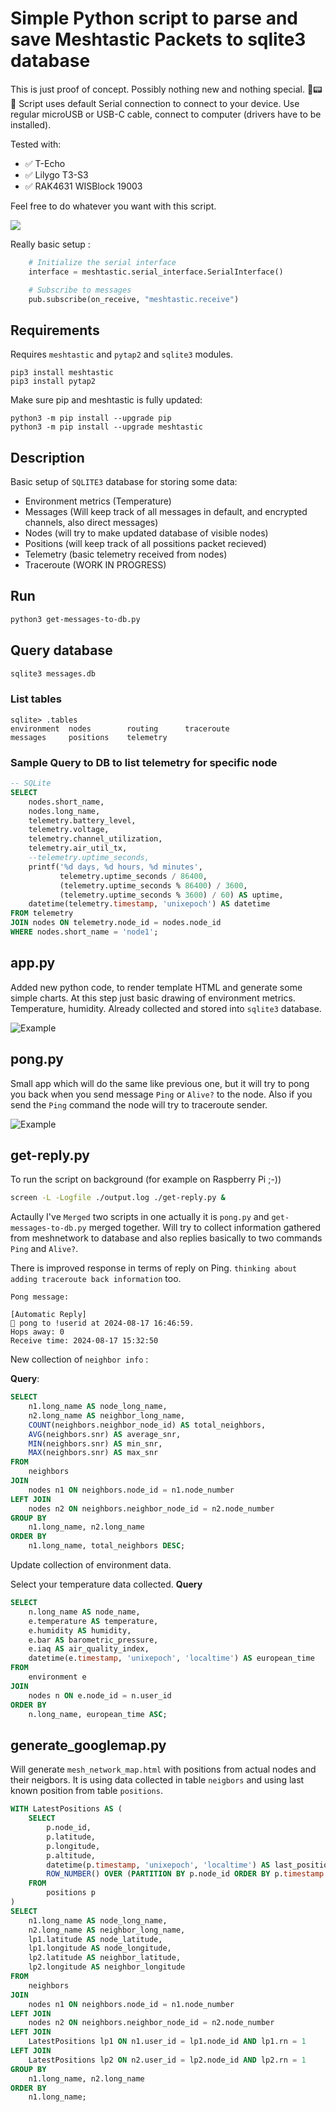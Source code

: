 # Simple Python script to parse and save Meshtastic Packets to sqlite3 database

This is just proof of concept. 
Possibly nothing new and nothing special. 🗼📟📡
Script uses default Serial connection to connect to your device. 
Use regular microUSB or USB-C cable, connect to computer (drivers have to be installed). 

Tested with: 

- ✅ T-Echo
- ✅ Lilygo T3-S3
- ✅ RAK4631 WISBlock 19003

Feel free to do whatever you want with this script. 

![](./images/screenshot.png)

Really basic setup :
```python
    # Initialize the serial interface
    interface = meshtastic.serial_interface.SerialInterface()

    # Subscribe to messages
    pub.subscribe(on_receive, "meshtastic.receive")
```

## Requirements

Requires `meshtastic` and `pytap2` and `sqlite3` modules.

```shell
pip3 install meshtastic
pip3 install pytap2
```

Make sure pip and meshtastic is fully updated:

```shell
python3 -m pip install --upgrade pip
python3 -m pip install --upgrade meshtastic
```

## Description

Basic setup of `SQLITE3` database for storing some data:

- Environment metrics (Temperature)
- Messages (Will keep track of all messages in default, and encrypted channels, also direct messages)
- Nodes (will try to make updated database of visible nodes)
- Positions (will keep track of all possitions packet recieved)
- Telemetry (basic telemetry received from nodes)
- Traceroute (WORK IN PROGRESS)

## Run 

```bash
python3 get-messages-to-db.py
```


## Query database

```bash
sqlite3 messages.db
```

### List tables

```shell
sqlite> .tables
environment  nodes        routing      traceroute 
messages     positions    telemetry 
```

### Sample Query to DB to list telemetry for specific node
```sql
-- SQLite
SELECT 
    nodes.short_name, 
    nodes.long_name, 
    telemetry.battery_level,
    telemetry.voltage, 
    telemetry.channel_utilization, 
    telemetry.air_util_tx,
    --telemetry.uptime_seconds,
    printf('%d days, %d hours, %d minutes', 
           telemetry.uptime_seconds / 86400, 
           (telemetry.uptime_seconds % 86400) / 3600, 
           (telemetry.uptime_seconds % 3600) / 60) AS uptime,
    datetime(telemetry.timestamp, 'unixepoch') AS datetime
FROM telemetry 
JOIN nodes ON telemetry.node_id = nodes.node_id
WHERE nodes.short_name = 'node1';


```
## app.py

Added new python code, to render template HTML and generate some simple charts.
At this step just basic drawing of environment metrics. Temperature, humidity.
Already collected and stored into `sqlite3` database. 

![Example](./images/dashboard_example.png)


## pong.py

Small app which will do the same like previous one, but it will try to pong you back when you send message `Ping` or `Alive?` to the node. 
Also if you send the `Ping` command the node will try to traceroute sender. 

![Example](./images/pongpythonscreenshot.png)

## get-reply.py

To run the script on background (for example on Raspberry Pi ;-))
```bash
screen -L -Logfile ./output.log ./get-reply.py &
```

Actaully I've `Merged` two scripts in one actually it is `pong.py` and `get-messages-to-db.py` merged together. Will try to collect information gathered from meshnetwork to database and also replies basically to two commands `Ping` and `Alive?`. 

There is improved response in terms of reply on Ping. `thinking about adding traceroute back information` too. 

`Pong message:`
```shell
[Automatic Reply]
🏓 pong to !userid at 2024-08-17 16:46:59.
Hops away: 0
Receive time: 2024-08-17 15:32:50
```

New collection of `neighbor info` :

**Query**:
```sql
SELECT 
    n1.long_name AS node_long_name,
    n2.long_name AS neighbor_long_name,
    COUNT(neighbors.neighbor_node_id) AS total_neighbors,
    AVG(neighbors.snr) AS average_snr,
    MIN(neighbors.snr) AS min_snr,
    MAX(neighbors.snr) AS max_snr
FROM 
    neighbors
JOIN 
    nodes n1 ON neighbors.node_id = n1.node_number
LEFT JOIN 
    nodes n2 ON neighbors.neighbor_node_id = n2.node_number
GROUP BY 
    n1.long_name, n2.long_name
ORDER BY 
    n1.long_name, total_neighbors DESC;
```

Update collection of environment data. 

Select your temperature data collected.
**Query**
```sql
SELECT 
    n.long_name AS node_name,
    e.temperature AS temperature,
    e.humidity AS humidity,
    e.bar AS barometric_pressure,
    e.iaq AS air_quality_index,
    datetime(e.timestamp, 'unixepoch', 'localtime') AS european_time
FROM 
    environment e
JOIN 
    nodes n ON e.node_id = n.user_id
ORDER BY 
    n.long_name, european_time ASC;

```

## generate_googlemap.py

Will generate `mesh_network_map.html` with positions from actual nodes and their neigbors. It is using data collected in table `neigbors` and using last known position from table `positions`. 

```sql
WITH LatestPositions AS (
    SELECT 
        p.node_id,
        p.latitude,
        p.longitude,
        p.altitude,
        datetime(p.timestamp, 'unixepoch', 'localtime') AS last_position_time,
        ROW_NUMBER() OVER (PARTITION BY p.node_id ORDER BY p.timestamp DESC) AS rn
    FROM 
        positions p
)
SELECT 
    n1.long_name AS node_long_name,
    n2.long_name AS neighbor_long_name,
    lp1.latitude AS node_latitude,
    lp1.longitude AS node_longitude,
    lp2.latitude AS neighbor_latitude,
    lp2.longitude AS neighbor_longitude
FROM 
    neighbors
JOIN 
    nodes n1 ON neighbors.node_id = n1.node_number
LEFT JOIN 
    nodes n2 ON neighbors.neighbor_node_id = n2.node_number
LEFT JOIN 
    LatestPositions lp1 ON n1.user_id = lp1.node_id AND lp1.rn = 1
LEFT JOIN 
    LatestPositions lp2 ON n2.user_id = lp2.node_id AND lp2.rn = 1
GROUP BY 
    n1.long_name, n2.long_name
ORDER BY 
    n1.long_name;
```